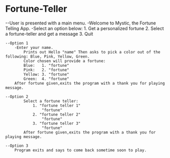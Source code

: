 # Fortune-Teller

--User is presented with a main menu.
    -Welcome to Mystic, the Fortune Telling App.
    -Select an option below:
        1. Get a personalized fortune 
        2. Select a fortune-teller and get a message
        3. Quit

    --Option 1
        -Enter your name.
            Prints out Hello "name" Then asks to pick a color out of the following: Blue, Pink, Yellow, Green.
            Color chosen will provide a fortune: 
            Blue:   1. "fortune"
            Pink:   2. "fortune"
            Yellow: 3. "fortune"
            Green:  4. "fortune"    
        After fortune given,exits the program with a thank you for playing message.
                
    --Option 2
            Select a fortune teller:
                1. "fortune teller 1"
                    "fortune"
                2. "fortune teller 2"
                    "fortune"
                3. "fortune teller 3"
                    "fortune"
            After fortune given,exits the program with a thank you for playing message.

    --Option 3
        Program exits and says to come back sometime soon to play.


